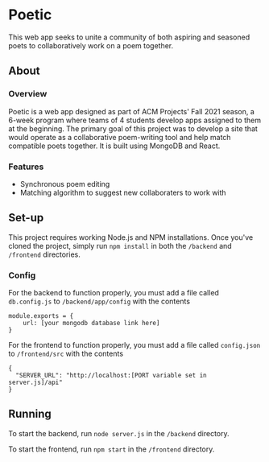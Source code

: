 # Poetic
This web app seeks to unite a community of both aspiring and seasoned poets to collaboratively work on a poem together.

## About

### Overview

Poetic is a web app designed as part of ACM Projects' Fall 2021 season, a 6-week program where teams of 4 students develop apps assigned to them at the beginning. The primary goal of this project was to develop a site that would operate as a collaborative poem-writing tool and help match compatible poets together. It is built using MongoDB and React.

### Features

- Synchronous poem editing
- Matching algorithm to suggest new collaboraters to work with

## Set-up

This project requires working Node.js and NPM installations. Once you've cloned the project, simply run `npm install` in both the `/backend` and `/frontend` directories.

### Config

For the backend to function properly, you must add a file called `db.config.js` to `/backend/app/config` with the contents

```
module.exports = {
    url: [your mongodb database link here]
}
```

For the frontend to function properly, you must add a file called `config.json` to `/frontend/src` with the contents

```
{
  "SERVER_URL": "http://localhost:[PORT variable set in server.js]/api"
}
```

## Running

To start the backend, run `node server.js` in the `/backend` directory.

To start the frontend, run `npm start` in the `/frontend` directory.

